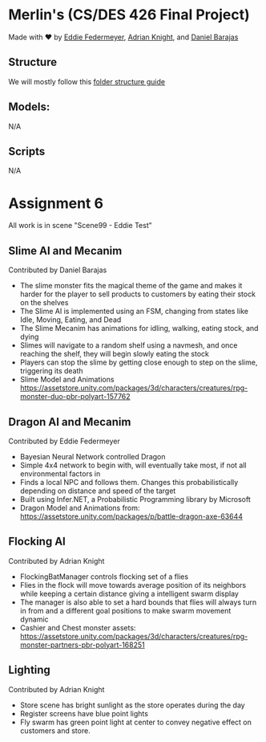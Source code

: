 # Merlin's (CS/DES 426 Final Project)
Made with ❤️ by [Eddie Federmeyer](https://github.com/EddieFed), [Adrian Knight](https://github.com/Ajknight121), and [Daniel Barajas](https://github.com/danbarajas)

## Structure
We will mostly follow this [folder structure guide](https://www.anchorpoint.app/blog/unity-folder-structure)

## Models:
N/A

## Scripts
N/A

# Assignment 6
All work is in scene "Scene99 - Eddie Test"
## Slime AI and Mecanim
Contributed by Daniel Barajas
- The slime monster fits the magical theme of the game and makes it harder for the player to sell products to customers by eating their stock on the shelves
- The Slime AI is implemented using an FSM, changing from states like Idle, Moving, Eating, and Dead
- The Slime Mecanim has animations for idling, walking, eating stock, and dying
- Slimes will navigate to a random shelf using a navmesh, and once reaching the shelf, they will begin slowly eating the stock
- Players can stop the slime by getting close enough to step on the slime, triggering its death
- Slime Model and Animations
  https://assetstore.unity.com/packages/3d/characters/creatures/rpg-monster-duo-pbr-polyart-157762

## Dragon AI and Mecanim
Contributed by Eddie Federmeyer
- Bayesian Neural Network controlled Dragon
- Simple 4x4 network to begin with, will eventually take most, if not all environmental factors in
- Finds a local NPC and follows them. Changes this probabilistically depending on distance and speed of the target
- Built using Infer.NET, a Probabilistic Programming library by Microsoft
- Dragon Model and Animations from: https://assetstore.unity.com/packages/p/battle-dragon-axe-63644 

## Flocking AI
Contributed by Adrian Knight
- FlockingBatManager controls flocking set of a flies
- Flies in the flock will move towards average position of its neighbors while keeping a certain distance giving a intelligent swarm display
- The manager is also able to set a hard bounds that flies will always turn in from and a different goal positions to make swarm movement dynamic
- Cashier and Chest monster assets: https://assetstore.unity.com/packages/3d/characters/creatures/rpg-monster-partners-pbr-polyart-168251

## Lighting
Contributed by Adrian Knight
- Store scene has bright sunlight as the store operates during the day
- Register screens have blue point lights
- Fly swarm has green point light at center to convey negative effect on customers and store.
